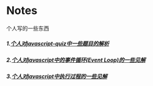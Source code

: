# Notes
个人写的一些东西
 ##### 1.[个人对javascript-quiz中一些题目的解析](https://github.com/ShiTuoCheng/Notes/blob/master/quizeAnswer.md)
 ##### 2.[个人对javascript中的事件循环(Event Loop)的一些见解](https://github.com/ShiTuoCheng/Notes/blob/master/eventLoop.md)
 ##### 3.[个人对javascript中执行过程的一些见解](https://github.com/ShiTuoCheng/Notes/blob/master/execution.md)
